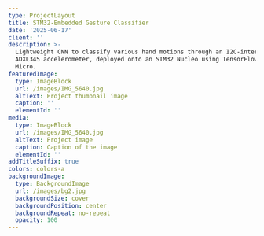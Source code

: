 ```yaml
---
type: ProjectLayout
title: STM32-Embedded Gesture Classifier
date: '2025-06-17'
client: ''
description: >-
  Lightweight CNN to classify various hand motions through an I2C-interfaced
  ADXL345 accelerometer, deployed onto an STM32 Nucleo using TensorFlow Lite
  Micro.
featuredImage:
  type: ImageBlock
  url: /images/IMG_5640.jpg
  altText: Project thumbnail image
  caption: ''
  elementId: ''
media:
  type: ImageBlock
  url: /images/IMG_5640.jpg
  altText: Project image
  caption: Caption of the image
  elementId: ''
addTitleSuffix: true
colors: colors-a
backgroundImage:
  type: BackgroundImage
  url: /images/bg2.jpg
  backgroundSize: cover
  backgroundPosition: center
  backgroundRepeat: no-repeat
  opacity: 100
---
```

